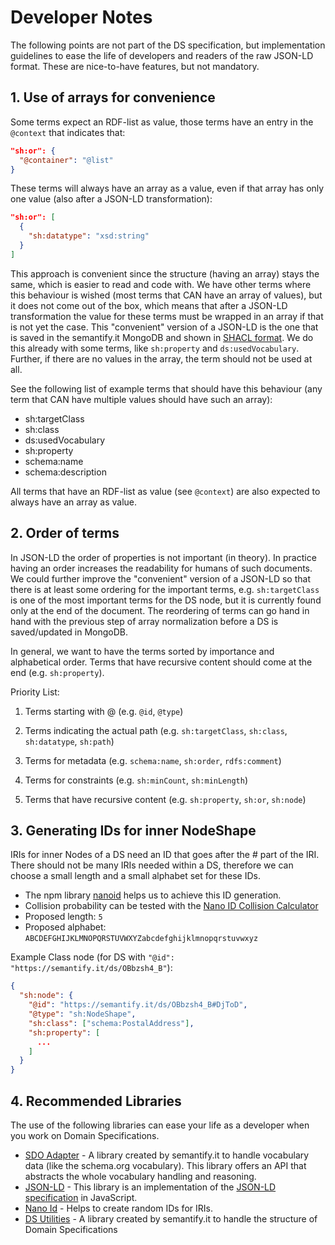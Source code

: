 # Developer Notes

The following points are not part of the DS specification, but implementation guidelines to ease the life of developers and readers of the raw JSON-LD format. These are nice-to-have features, but not mandatory.

## 1. Use of arrays for convenience

Some terms expect an RDF-list as value, those terms have an entry in the `@context` that indicates that:

```json
"sh:or": {
  "@container": "@list"
}
```

These terms will always have an array as a value, even if that array has only one value (also after a JSON-LD transformation):

```json
"sh:or": [
  {
    "sh:datatype": "xsd:string"
  }
]
```

This approach is convenient since the structure (having an array) stays the same, which is easier to read and code with. We have other terms where this behaviour is wished (most terms that CAN have an array of values), but it does not come out of the box, which means that after a JSON-LD transformation the value for these terms must be wrapped in an array if that is not yet the case. This "convenient" version of a JSON-LD is the one that is saved in the semantify.it MongoDB and shown in [SHACL format](https://semantify.it/ds/_1hRVOT8Q?format=shacl). We do this already with some terms, like `sh:property` and `ds:usedVocabulary`. Further, if there are no values in the array, the term should not be used at all. 

See the following list of example terms that should have this behaviour (any term that CAN have multiple values should have such an array):

* sh:targetClass
* sh:class
* ds:usedVocabulary
* sh:property
* schema:name
* schema:description

All terms that have an RDF-list as value (see `@context`) are also expected to always have an array as value.

## 2. Order of terms

In JSON-LD the order of properties is not important (in theory). In practice having an order increases the readability for humans of such documents. We could further improve the "convenient" version of a JSON-LD so that there is at least some ordering for the important terms, e.g. `sh:targetClass` is one of the most important terms for the DS node, but it is currently found only at the end of the document. The reordering of terms can go hand in hand with the previous step of array normalization before a DS is saved/updated in MongoDB.

In general, we want to have the terms sorted by importance and alphabetical order. Terms that have recursive content should come at the end (e.g. `sh:property`).

Priority List:

1. Terms starting with @ (e.g. `@id`, `@type`)
   
2. Terms indicating the actual path (e.g. `sh:targetClass`, `sh:class`, `sh:datatype`, `sh:path`)
   
3. Terms for metadata (e.g. `schema:name`, `sh:order`, `rdfs:comment`)
   
4. Terms for constraints (e.g. `sh:minCount`, `sh:minLength`)
   
5. Terms that have recursive content (e.g. `sh:property`, `sh:or`, `sh:node`)

## 3. Generating IDs for inner NodeShape

IRIs for inner Nodes of a DS need an ID that goes after the # part of the IRI. There should not be many IRIs needed within a DS, therefore we can choose a small length and a small alphabet set for these IDs.

* The npm library [nanoid](https://www.npmjs.com/package/nanoid) helps us to achieve this ID generation.
* Collision probability can be tested with the [Nano ID Collision Calculator](https://zelark.github.io/nano-id-cc/)
* Proposed length: `5`
* Proposed alphabet: `ABCDEFGHIJKLMNOPQRSTUVWXYZabcdefghijklmnopqrstuvwxyz`

Example Class node (for DS with `"@id": "https://semantify.it/ds/OBbzsh4_B"`):

```json
{
  "sh:node": {
    "@id": "https://semantify.it/ds/OBbzsh4_B#DjToD",
    "@type": "sh:NodeShape",
    "sh:class": ["schema:PostalAddress"],
    "sh:property": [
      ...
    ]
  }
}
```

## 4. Recommended Libraries

The use of the following libraries can ease your life as a developer when you work on Domain Specifications.

* [SDO Adapter](https://www.npmjs.com/package/schema-org-adapter) - A library created by semantify.it to handle vocabulary data (like the schema.org vocabulary). This library offers an API that abstracts the whole vocabulary handling and reasoning.
* [JSON-LD](https://www.npmjs.com/package/jsonld) - This library is an implementation of the [JSON-LD specification](https://json-ld.org/spec/latest/) in JavaScript.
* [Nano Id](https://www.npmjs.com/package/nanoid) - Helps to create random IDs for IRIs.
* [DS Utilities](https://github.com/semantifyit/ds-utilities) - A library created by semantify.it to handle the structure of Domain Specifications 